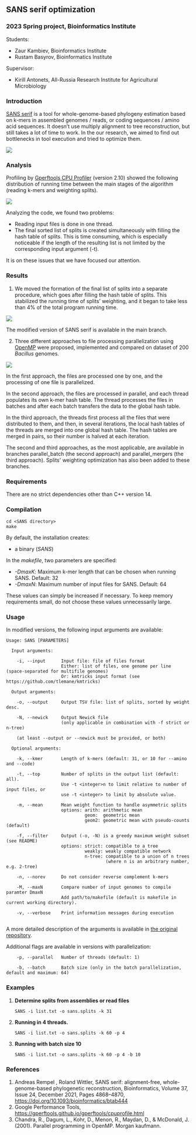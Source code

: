## SANS serif optimization
### 2023 Spring project, Bioinformatics Institute

Students: 
- Zaur Kambiev, Bioinformatics Institute
- Rustam Basyrov, Bioinformatics Institute

Supervisor:
- Kirill Antonets, All-Russia Research Institute for Agricultural Microbiology

### Introduction
[SANS serif](https://gitlab.ub.uni-bielefeld.de/gi/sans) is a tool for whole-genome-based phylogeny estimation based on k-mers in assembled genomes / reads, or coding sequences / amino acid sequences. It doesn’t use multiply alignment to tree reconstruction, but still takes a lot of time to work. In the our research, we aimed to find out bottlenecks in tool execution and tried to optimize them.

![](./plots/sans_workflow.png)

### Analysis
Profiling by [Gperftools CPU Profiler](https://github.com/gperftools/gperftools) (version 2.10) showed the following distribution of running time between the main stages of the algorithm (reading k-mers and weighting splits).

![](./plots/original_distribution.png)

Analyzing the code, we found two problems:
- Reading input files is done in one thread.
- The final sorted list of splits is created simultaneously with filling the hash table of splits. This is time consuming, which is especially noticeable if the length of the resulting list is not limited by the corresponding input argument (-t).

It is on these issues that we have focused our attention.

### Results

1. We moved the formation of the final list of splits into a separate procedure, which goes after filling the hash table of splits. This stabilized the running time of splits’ weighting, and it began to take less than 4% of the total program running time.

![](./plots/distribution_weighting.png)

The modified version of SANS serif is available in the main branch.

2. Three different approaches to file processing parallelization using [OpenMP](https://www.openmp.org) were proposed, implemented and compared on dataset of 200 *Bacillus* genomes.

![](./plots/parallel.png)

In the first approach, the files are processed one by one, and the processing of one file is parallelized.

In the second approach, the files are processed in parallel, and each thread populates its own k-mer hash table. The thread processes the files in batches and after each batch transfers the data to the global hash table.

In the third approach, the threads first process all the files that were distributed to them, and then, in several iterations, the local hash tables of the threads are merged into one global hash table. The hash tables are merged in pairs, so their number is halved at each iteration.

The second and third approaches, as the most applicable, are available in branches parallel_batch (the second approach) and parallel_mergers (the third approach). Splits' weighting optimization has also been added to these branches.

### Requirements
There are no strict dependencies other than C++ version 14.

### Compilation

```
cd <SANS directory>
make
```
By default, the installation creates:
* a binary (*SANS*)

In the *makefile*, two parameters are specified:

* *-DmaxK*: Maximum k-mer length that can be chosen when running SANS.  Default: 32
* *-DmaxN*: Maximum number of input files for SANS. Default: 64

These values can simply be increased if necessary. To keep memory requirements small, do not choose these values unnecessarily large.
    
### Usage

In modified versions, the following input arguments are available:

```
Usage: SANS [PARAMETERS]

  Input arguments:

    -i, --input   	 Input file: file of files format
                  	 Either: list of files, one genome per line (space-separated for multifile genomes)
                  	 Or: kmtricks input format (see https://github.com/tlemane/kmtricks)

  Output arguments:

    -o, --output  	 Output TSV file: list of splits, sorted by weight desc.

    -N, --newick  	 Output Newick file
                  	 (only applicable in combination with -f strict or n-tree)

    (at least --output or --newick must be provided, or both)

  Optional arguments:

    -k, --kmer    	 Length of k-mers (default: 31, or 10 for --amino and --code)

    -t, --top     	 Number of splits in the output list (default: all).
                  	 Use -t <integer>n to limit relative to number of input files, or
                  	 use -t <integer> to limit by absolute value.

    -m, --mean    	 Mean weight function to handle asymmetric splits
                  	 options: arith: arithmetic mean
                  	          geom:  geometric mean
                  	          geom2: geometric mean with pseudo-counts (default)

    -f, --filter  	 Output (-o, -N) is a greedy maximum weight subset (see README)
                  	 options: strict: compatible to a tree
                  	          weakly: weakly compatible network
                  	          n-tree: compatible to a union of n trees
                  	                  (where n is an arbitrary number, e.g. 2-tree)

    -n, --norev   	 Do not consider reverse complement k-mers

    -M, --maxN    	 Compare number of input genomes to compile paramter DmaxN
                  	 Add path/to/makefile (default is makefile in current working directory).

    -v, --verbose 	 Print information messages during execution
  
```

A more detailed description of the arguments is available in [the original repository](https://gitlab.ub.uni-bielefeld.de/gi/sans).

Additional flags are available in versions with parallelization:
```
    -p, --parallel   Number of threads (default: 1)

    -b, --batch      Batch size (only in the batch parallelization, default and maximum: 64)
```

### Examples

1. **Determine splits from assemblies or read files**
   ```
   SANS -i list.txt -o sans.splits -k 31
   ```

2. **Running in 4 threads.**
   ```
   SANS -i list.txt -o sans.splits -k 60 -p 4
   ```
   
2. **Running with batch size 10**
   ```
   SANS -i list.txt -o sans.splits -k 60 -p 4 -b 10
   ```

### References

1. Andreas Rempel , Roland Wittler, SANS serif: alignment-free, whole-genome-based phylogenetic reconstruction, Bioinformatics, Volume 37, Issue 24, December 2021, Pages 4868–4870, https://doi.org/10.1093/bioinformatics/btab444
2. Google Performance Tools, https://gperftools.github.io/gperftools/cpuprofile.html
3. Chandra, R., Dagum, L., Kohr, D., Menon, R., Maydan, D., & McDonald, J. (2001). Parallel programming in OpenMP. Morgan kaufmann.
